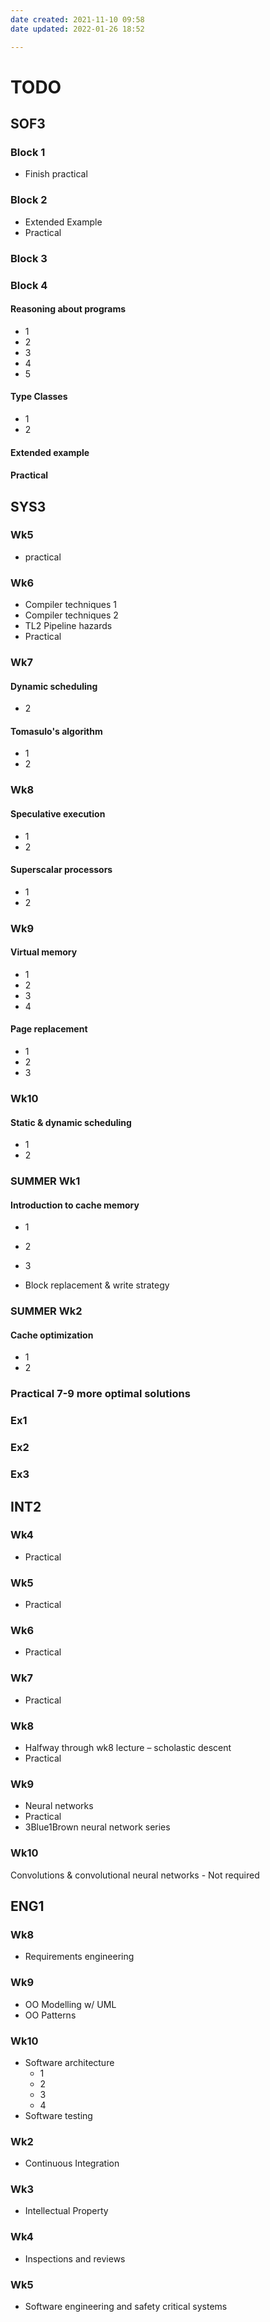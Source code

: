 ```yaml
---
date created: 2021-11-10 09:58
date updated: 2022-01-26 18:52

---
```


# TODO

## SOF3

### Block 1
- Finish practical

### Block 2
- Extended Example
- Practical

### Block 3

### Block 4


#### Reasoning about programs
- 1
- 2
- 3
- 4
- 5

#### Type Classes
- 1
- 2

#### Extended example

#### Practical

## SYS3
### Wk5
- practical

### Wk6
- Compiler techniques 1
- Compiler techniques 2
- TL2 Pipeline hazards
- Practical

### Wk7
#### Dynamic scheduling
- 2


#### Tomasulo's algorithm
- 1
- 2

### Wk8
#### Speculative execution
- 1
- 2

#### Superscalar processors
- 1
- 2

### Wk9
#### Virtual memory
- 1
- 2
- 3
- 4

#### Page replacement
- 1
- 2
- 3

### Wk10
#### Static & dynamic scheduling
- 1
- 2

### SUMMER Wk1
#### Introduction to cache memory
- 1
- 2
- 3

- Block replacement & write strategy


### SUMMER Wk2
#### Cache optimization
- 1
- 2


### Practical 7-9 more optimal solutions

### Ex1

### Ex2

### Ex3

## INT2
### Wk4
- Practical

### Wk5
- Practical

### Wk6
- Practical

### Wk7
- Practical

### Wk8
- Halfway through wk8 lecture – scholastic descent
- Practical

### Wk9
- Neural networks
- Practical
- 3Blue1Brown neural network series

### Wk10
Convolutions & convolutional neural networks - Not required

## ENG1
### Wk8
- Requirements engineering

### Wk9
- OO Modelling w/ UML
- OO Patterns

### Wk10
- Software architecture
	- 1
	- 2
	- 3
	- 4
- Software testing

### Wk2
- Continuous Integration

### Wk3
- Intellectual Property

### Wk4
- Inspections and reviews

### Wk5
- Software engineering and safety critical systems